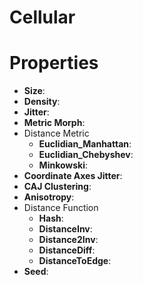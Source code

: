 # Cellular


# Properties

- **Size**: 
- **Density**: 
- **Jitter**: 
- **Metric Morph**: 
- Distance Metric
  - **Euclidian_Manhattan**: <desc>
  - **Euclidian_Chebyshev**: <desc>
  - **Minkowski**: <desc>
- **Coordinate Axes Jitter**: 
- **CAJ Clustering**: 
- **Anisotropy**: 
- Distance Function
  - **Hash**: <desc>
  - **DistanceInv**: <desc>
  - **Distance2Inv**: <desc>
  - **DistanceDiff**: <desc>
  - **DistanceToEdge**: <desc>
- **Seed**: 



